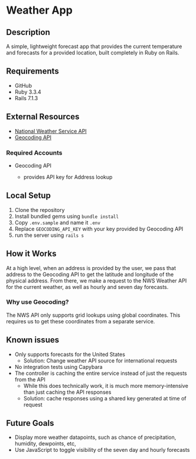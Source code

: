 # Weather App

## Description

A simple, lightweight forecast app that provides the current temperature and forecasts for a provided location, built completely in Ruby on Rails.

## Requirements

- GitHub
- Ruby 3.3.4
- Rails 7.1.3

## External Resources

- [National Weather Service API](https://www.weather.gov/documentation/services-web-api)
- [Geocoding API](https://geocode.maps.co/)

### Required Accounts

- Geocoding API
  
  - provides API key for Address lookup

## Local Setup

1. Clone the repository
1. Install bundled gems using `bundle install`
1. Copy `.env.sample` and name it `.env`
1. Replace `GEOCODING_API_KEY` with your key provided by Geocoding API
1. run the server using `rails s`

## How it Works

At a high level, when an address is provided by the user, we pass that address to the Geocoding API to get the latitude and longitude of the physical address. From there, we make a request to the NWS Weather API for the current weather, as well as hourly and seven day forecasts.

### Why use Geocoding?

The NWS API only supports grid lookups using global coordinates. This requires us to get these coordinates from a separate service.

## Known issues

- Only supports forecasts for the United States
  - Solution: Change weather API source for international requests
- No integration tests using Capybara
- The controller is caching the entire service instead of just the requests from the API
  - While this does technically work, it is much more memory-intensive than just caching the API responses
  - Solution: cache responses using a shared key generated at time of request

## Future Goals

- Display more weather datapoints, such as chance of precipitation, humidity, dewpoints, etc,
- Use JavaScript to toggle visibility of the seven day and hourly forecasts